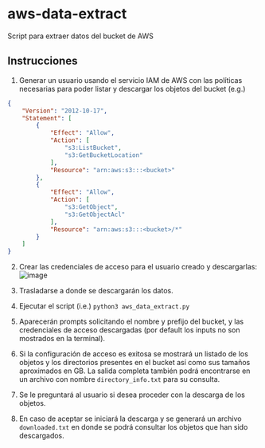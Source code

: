 # aws-data-extract

Script para extraer datos del bucket de AWS

## Instrucciones

1. Generar un usuario usando el servicio IAM de AWS con las políticas necesarias para poder listar y descargar los objetos del bucket 
(e.g.)
```json
{
    "Version": "2012-10-17",
    "Statement": [
        {
            "Effect": "Allow",
            "Action": [
                "s3:ListBucket",
                "s3:GetBucketLocation"
            ],
            "Resource": "arn:aws:s3:::<bucket>"
        },
        {
            "Effect": "Allow",
            "Action": [
                "s3:GetObject",
                "s3:GetObjectAcl"
            ],
            "Resource": "arn:aws:s3:::<bucket>/*"
        }
    ]
}
```
2. Crear las credenciales de acceso para el usuario creado y descargarlas:
![image](https://github.com/user-attachments/assets/b18b2f32-7b20-4e02-a705-532d4c2c8aff)

3. Trasladarse a donde se descargarán los datos.
4. Ejecutar el script (i.e.) `python3 aws_data_extract.py`
5. Aparecerán prompts solicitando el nombre y prefijo del bucket, y las credenciales de acceso descargadas (por default los inputs no son mostrados en la terminal).
6. Si la configuración de acceso es exitosa se mostrará un listado de los objetos y los directorios presentes en el bucket así como sus tamaños aproximados en GB. 
La salida completa también podrá encontrarse en un archivo con nombre `directory_info.txt` para su consulta.
7. Se le preguntará al usuario si desea proceder con la descarga de los objetos.
8. En caso de aceptar se iniciará la descarga y se generará un archivo `downloaded.txt` en donde se podrá consultar los objetos que han sido descargados.

